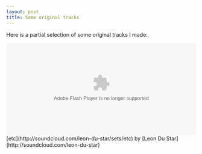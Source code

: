 ```yaml
---
layout: post
title: Some original tracks
---
```

Here is a partial selection of some original tracks I made:  
  

<object height="245" width="100%">
<param name="movie" value="http://player.soundcloud.com/player.swf?url=http%3A%2F%2Fapi.soundcloud.com%2Fplaylists%2F515177">
</param>
<param name="allowscriptaccess" value="always">
</param>
<embed allowscriptaccess="always" height="245" src="http://player.soundcloud.com/player.swf?url=http%3A%2F%2Fapi.soundcloud.com%2Fplaylists%2F515177" type="application/x-shockwave-flash" width="100%">
</embed>
</object>
<span>[etc](http://soundcloud.com/leon-du-star/sets/etc) by [Leon Du Star](http://soundcloud.com/leon-du-star)
</span>